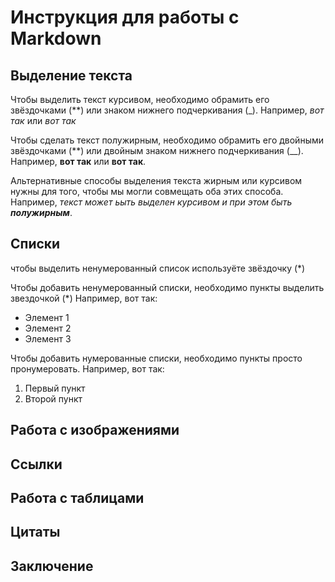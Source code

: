 # Инструкция для работы с Markdown

## Выделение текста

Чтобы выделить текст курсивом, необходимо обрамить его звёздочками (**)
или знаком нижнего подчеркивания (_). Например, *вот так* или _вот так_

Чтобы сделать текст полужирным, необходимо обрамить его двойными звёздочками (**) 
или двойным знаком нижнего подчеркивания (__).
 Например, **вот так** или __вот так__.

 Альтернативные способы выделения текста жирным или курсивом нужны для того, чтобы мы могли совмещать оба этих способа. Например, _текст может ьыть выделен курсивом и при этом быть **полужирным**_.

## Списки
 
 чтобы выделить ненумерованный список используёте звёздочку (*) 

Чтобы добавить ненумерованный списки, необходимо пункты выделить звездочкой (*)
Например, вот так:
* Элемент 1
* Элемент 2
* Элемент 3

Чтобы добавить нумерованные списки, необходимо пункты просто пронумеровать.
Например, вот так:
1. Первый пункт
2. Второй пункт

## Работа с изображениями 

## Ссылки

## Работа с таблицами

## Цитаты

## Заключение 
